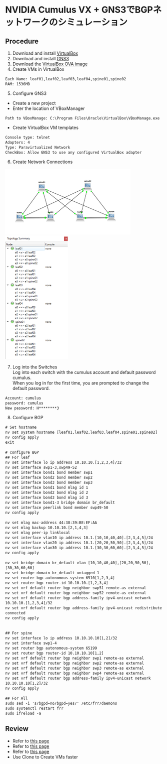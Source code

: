 # NVIDIA Cumulus VX + GNS3でBGPネットワークのシミュレーション

## Procedure
1. Download and install [VirtualBox](https://www.virtualbox.org/)
2. Download and install [GNS3](https://www.gns3.com/software)
3. Download the [VirtualBox OVA image](https://www.nvidia.com/en-us/networking/ethernet-switching/cumulus-vx/)
4. Create VMs in VirtualBox  
```
Each Name: leaf01,leaf02,leaf03,leaf04,spine01,spine02
RAM: 1536MB
```

5. Configure GNS3  
- Create a new project
- Enter the location of VBoxManager
```
Path to VBoxManage: C:\Program Files\Oracle\VirtualBox\VBoxManage.exe
```
- Create VirtualBox VM templates
```
Console type: telnet
Adapters: 4
Type: Paravirtualized Network
CheckBox: Allow GNS3 to use any configured VirtualBox adapter
```

6. Create Network Connections  

<img src="images/spineleaf_network.png" width="400">

<img src="images/spineleaf_topology.png" width="200">

7. Log into the Switches  
Log into each switch with the cumulus account and default password cumulus.  
When you log in for the first time, you are prompted to change the default password.  
```
Account: cumulus
password: cumulus
New password: H********3
```

8. Configure BGP
```
# Set hostname
nv set system hostname [leaf01,leaf02,leaf03,leaf04,spine01,spine02]
nv config apply
exit

# configure BGP
## For leaf
nv set interface lo ip address 10.10.10.[1,2,3,4]/32
nv set interface swp1-3,swp49-52
nv set interface bond1 bond member swp1
nv set interface bond2 bond member swp2
nv set interface bond3 bond member swp3
nv set interface bond1 bond mlag id 1
nv set interface bond2 bond mlag id 2
nv set interface bond3 bond mlag id 3
nv set interface bond1-3 bridge domain br_default 
nv set interface peerlink bond member swp49-50
nv config apply

nv set mlag mac-address 44:38:39:BE:EF:AA
nv set mlag backup 10.10.10.[2,1,4,3]
nv set mlag peer-ip linklocal
nv set interface vlan10 ip address 10.1.[10,10,40,40].[2,3,4,5]/24
nv set interface vlan20 ip address 10.1.[20,20,50,50].[2,3,4,5]/24
nv set interface vlan30 ip address 10.1.[30,30,60,60].[2,3,4,5]/24
nv config apply

nv set bridge domain br_default vlan [10,10,40,40],[20,20,50,50],[30,30,60,60]
nv set bridge domain br_default untagged 1
nv set router bgp autonomous-system 6510[1,2,3,4]
nv set router bgp router-id 10.10.10.[1,2,3,4]
nv set vrf default router bgp neighbor swp51 remote-as external
nv set vrf default router bgp neighbor swp52 remote-as external
nv set vrf default router bgp address-family ipv4-unicast network 10.10.10.[1,2,3,4]/32
nv set vrf default router bgp address-family ipv4-unicast redistribute connected
nv config apply


## For spine
nv set interface lo ip address 10.10.10.10[1,2]/32
nv set interface swp1-4
nv set router bgp autonomous-system 65199
nv set router bgp router-id 10.10.10.10[1,2]
nv set vrf default router bgp neighbor swp1 remote-as external
nv set vrf default router bgp neighbor swp2 remote-as external
nv set vrf default router bgp neighbor swp3 remote-as external
nv set vrf default router bgp neighbor swp4 remote-as external
nv set vrf default router bgp address-family ipv4-unicast network 10.10.10.10[1,2]/32
nv config apply

## For All
sudo sed -i 's/bgpd=no/bgpd=yes/' /etc/frr/daemons
sudo systemctl restart frr
sudo ifreload -a
```

## Review
- Refer to [this page](https://docs.nvidia.com/networking-ethernet-software/cumulus-vx/VirtualBox-and-GNS3/)
- Refer to [this page](https://docs.nvidia.com/networking-ethernet-software/cumulus-linux-52/Layer-3/Border-Gateway-Protocol-BGP/Configuration-Example/)
- Refer to [this page](https://docs.nvidia.com/networking-ethernet-software/cumulus-linux-52/Layer-3/Border-Gateway-Protocol-BGP/Troubleshooting/)
- Use Clone to Create VMs faster

